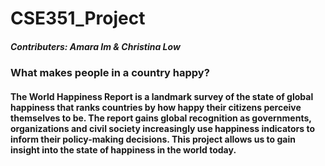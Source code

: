# CSE351_Project
##### Contributers: Amara Im & Christina Low
### What makes people in a country happy?
#### The World Happiness Report is a landmark survey of the state of global happiness that ranks countries by how happy their citizens perceive themselves to be. The report gains global recognition as governments, organizations and civil society increasingly use happiness indicators to inform their policy-making decisions. This project allows us to gain insight into the state of happiness in the world today.